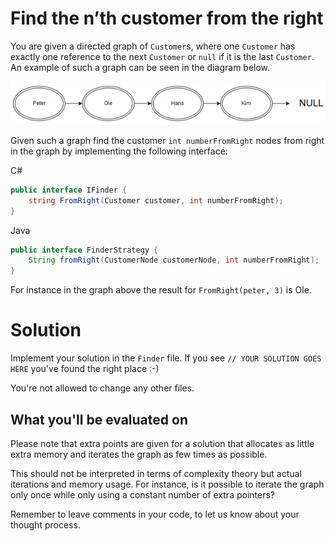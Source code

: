 # Find the n’th customer from the right

You are given a directed graph of `Customer`s, where one `Customer` has exactly one reference to the next `Customer` or `null` if it is the last `Customer`.
An example of such a graph can be seen in the diagram below.

![Object graph](images/graph.png)

Given such a graph find the customer `int numberFromRight` nodes from right in the graph by implementing the following interface:

C#
```csharp
public interface IFinder {
    string FromRight(Customer customer, int numberFromRight);
}
```

Java
```java
public interface FinderStrategy {
    String fromRight(CustomerNode customerNode, int numberFromRight);
}
```

For instance in the graph above the result for `FromRight(peter, 3)` is Ole.

# Solution

Implement your solution in the `Finder` file.
If you see `// YOUR SOLUTION GOES HERE` you've found the right place :-)

You're not allowed to change any other files.

## What you'll be evaluated on

Please note that extra points are given for a solution that allocates as little extra memory and iterates the graph as few times as possible.

This should not be interpreted in terms of complexity theory but actual iterations and memory usage.
For instance, is it possible to iterate the graph only once while only using a constant number of extra pointers?

Remember to leave comments in your code, to let us know about your thought process.
